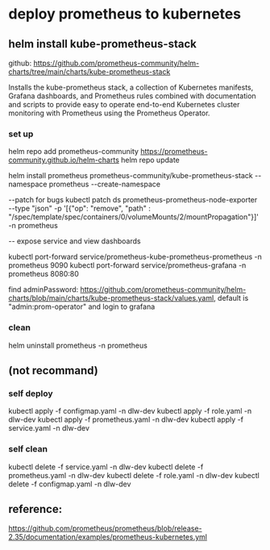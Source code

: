 # deploy prometheus to kubernetes


## helm install kube-prometheus-stack
github: https://github.com/prometheus-community/helm-charts/tree/main/charts/kube-prometheus-stack

Installs the kube-prometheus stack, a collection of Kubernetes manifests, Grafana dashboards, and Prometheus rules combined with documentation and scripts to provide easy to operate end-to-end Kubernetes cluster monitoring with Prometheus using the Prometheus Operator.

### set up
helm repo add prometheus-community https://prometheus-community.github.io/helm-charts
helm repo update

helm install prometheus prometheus-community/kube-prometheus-stack --namespace prometheus --create-namespace

--patch for bugs
kubectl patch ds prometheus-prometheus-node-exporter --type "json" -p '[{"op": "remove", "path" : "/spec/template/spec/containers/0/volumeMounts/2/mountPropagation"}]' -n prometheus

-- expose service and view dashboards

kubectl port-forward service/prometheus-kube-prometheus-prometheus -n prometheus 9090
kubectl port-forward service/prometheus-grafana -n prometheus 8080:80

find adminPassword: https://github.com/prometheus-community/helm-charts/blob/main/charts/kube-prometheus-stack/values.yaml, default is "admin:prom-operator" and login to grafana

### clean
helm uninstall prometheus -n prometheus

## (not recommand)
### self deploy 

kubectl apply -f configmap.yaml -n dlw-dev
kubectl apply -f role.yaml -n dlw-dev
kubectl apply -f prometheus.yaml -n dlw-dev
kubectl apply -f service.yaml -n dlw-dev

### self clean

kubectl delete -f service.yaml -n dlw-dev
kubectl delete -f prometheus.yaml -n dlw-dev
kubectl delete -f role.yaml -n dlw-dev
kubectl delete -f configmap.yaml -n dlw-dev


## reference: 
https://github.com/prometheus/prometheus/blob/release-2.35/documentation/examples/prometheus-kubernetes.yml 